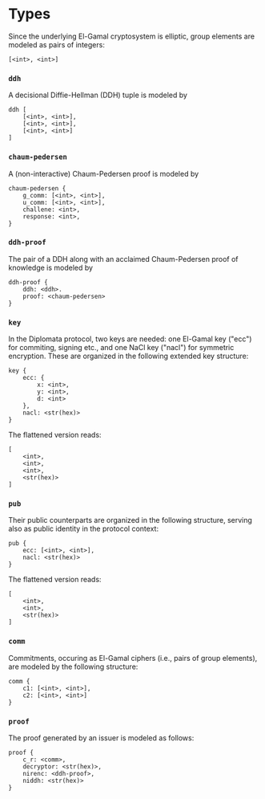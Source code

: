 # Types

Since the underlying El-Gamal cryptosystem is elliptic, group elements
are modeled as pairs of integers:

```
[<int>, <int>]
```

### `ddh`

A decisional Diffie-Hellman (DDH) tuple is modeled by

```
ddh [
    [<int>, <int>], 
    [<int>, <int>], 
    [<int>, <int>]
]
```

### `chaum-pedersen`

A (non-interactive) Chaum-Pedersen proof is modeled by

```
chaum-pedersen {
    g_comm: [<int>, <int>],
    u_comm: [<int>, <int>],
    challene: <int>,
    response: <int>,
}
```

### `ddh-proof`

The pair of a DDH along with an acclaimed Chaum-Pedersen proof 
of knowledge is modeled by

```
ddh-proof {
    ddh: <ddh>.
    proof: <chaum-pedersen>
}
```

### `key`

In the Diplomata protocol, two keys are needed: one El-Gamal key ("ecc") for
commiting, signing etc., and one NaCl key ("nacl") for 
symmetric encryption. These are organized in the following 
extended key structure:

```
key {
    ecc: {
        x: <int>,
        y: <int>,
        d: <int>
    },
    nacl: <str(hex)>
}
```

The flattened version reads:

```
[
    <int>,
    <int>,
    <int>,
    <str(hex)>
]
```

### `pub`

Their public counterparts are organized in the following structure, serving
also as public identity in the protocol context:

```
pub {
    ecc: [<int>, <int>],
    nacl: <str(hex)>
}
```

The flattened version reads:

```
[
    <int>,
    <int>,
    <str(hex)>
]
```

### `comm`

Commitments, occuring as El-Gamal ciphers (i.e., pairs of group elements), are
modeled by the following structure:

```
comm {
    c1: [<int>, <int>],
    c2: [<int>, <int>]
}
```

### `proof`

The proof generated by an issuer is modeled as follows:

```
proof {
    c_r: <comm>,
    decryptor: <str(hex)>,
    nirenc: <ddh-proof>,
    niddh: <str(hex)>
}
```
